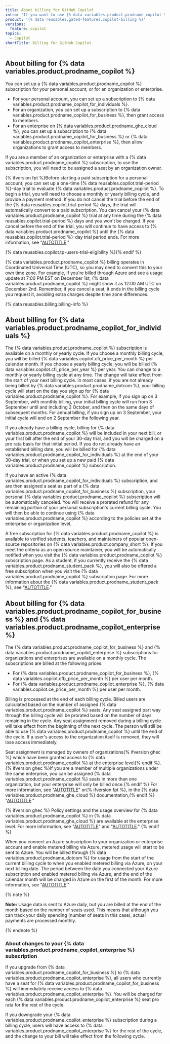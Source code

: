 ```yaml
---
title: About billing for GitHub Copilot
intro: 'If you want to use {% data variables.product.prodname_copilot %}, you either need a subscription for {% data variables.product.prodname_copilot %} in your personal account, or you need to be assigned a seat in a subscription managed by an organization or enterprise.'
product: '{% data reusables.gated-features.copilot-billing %}'
versions:
  feature: copilot
topics:
  - Copilot
shortTitle: Billing for GitHub Copilot
---
```


## About billing for {% data variables.product.prodname_copilot %}

You can set up a {% data variables.product.prodname_copilot %} subscription for your personal account, or for an organization or enterprise.

- For your personal account, you can set up a subscription to {% data variables.product.prodname_copilot_for_individuals %}.
- For an organization, you can set up a subscription to {% data variables.product.prodname_copilot_for_business %}, then grant access to members.
- For an enterprise on {% data variables.product.prodname_ghe_cloud %}, you can set up a subscription to {% data variables.product.prodname_copilot_for_business %} or {% data variables.product.prodname_copilot_enterprise %}, then allow organizations to grant access to members.

If you are a member of an organization or enterprise with a {% data variables.product.prodname_copilot %} subscription, to use the subscription, you will need to be assigned a seat by an organization owner.

{% ifversion fpt %}Before starting a paid subscription for a personal account, you can set up a one-time {% data reusables.copilot.trial-period %}-day trial to evaluate {% data variables.product.prodname_copilot %}. To begin a trial, you will need to choose a monthly or yearly billing cycle, and provide a payment method. If you do not cancel the trial before the end of the {% data reusables.copilot.trial-period %} days, the trial will automatically convert to a paid subscription. You can cancel your {% data variables.product.prodname_copilot %} trial at any time during the {% data reusables.copilot.trial-period %} days and you won't be charged. If you cancel before the end of the trial, you will continue to have access to {% data variables.product.prodname_copilot %} until the {% data reusables.copilot.trial-period %}-day trial period ends. For more information, see "[AUTOTITLE](/billing/managing-billing-for-github-copilot/managing-your-github-copilot-subscription-for-your-personal-account)."

{% data reusables.copilot.tp-users-trial-eligibility %}{% endif %}

{% data variables.product.prodname_copilot %} billing operates in Coordinated Universal Time (UTC), so you may need to convert this to your own time zone. For example, if you're billed through Azure and see a usage update at 7:00 PM EST on December 1st, {% data variables.product.prodname_copilot %} might show it as 12:00 AM UTC on December 2nd. Remember, if you cancel a seat, it ends in the billing cycle you request it, avoiding extra charges despite time zone differences.

{% data reusables.billing.billing-info %}

## About billing for {% data variables.product.prodname_copilot_for_individuals %}

The {% data variables.product.prodname_copilot %} subscription is available on a monthly or yearly cycle. If you choose a monthly billing cycle, you will be billed {% data variables.copilot.cfi_price_per_month %} per calendar month. If you choose a yearly billing cycle, you will be billed {% data variables.copilot.cfi_price_per_year %} per year. You can change to a monthly or yearly billing cycle at any time. The change will take effect from the start of your next billing cycle. In most cases, if you are not already being billed by {% data variables.product.prodname_dotcom %}, your billing cycle will start on the day you sign up for {% data variables.product.prodname_copilot %}. For example, if you sign up on 3 September, with monthly billing, your initial billing cycle will run from 3 September until and including 2 October, and then on the same days of subsequent months. For annual billing, if you sign up on 3 September, your initial cycle will end on 2 September the following year.

If you already have a billing cycle, billing for {% data variables.product.prodname_copilot %} will be included in your next bill, or your first bill after the end of your 30-day trial, and you will be charged on a pro rata basis for that initial period. If you do not already have an established billing date, you will be billed for {% data variables.product.prodname_copilot_for_individuals %} at the end of your 30-day trial, or when you set up a new paid {% data variables.product.prodname_copilot %} subscription.

If you have an active {% data variables.product.prodname_copilot_for_individuals %} subscription, and are then assigned a seat as part of a {% data variables.product.prodname_copilot_for_business %} subscription, your personal {% data variables.product.prodname_copilot %} subscription will be automatically canceled. You will receive a prorated refund for any remaining portion of your personal subscription's current billing cycle. You will then be able to continue using {% data variables.product.prodname_copilot %} according to the policies set at the enterprise or organization level.

A free subscription for {% data variables.product.prodname_copilot %} is available to verified students, teachers, and maintainers of popular open-source repositories on {% data variables.product.company_short %}. If you meet the criteria as an open source maintainer, you will be automatically notified when you visit the {% data variables.product.prodname_copilot %} subscription page. As a student, if you currently receive the {% data variables.product.prodname_student_pack %}, you will also be offered a free subscription when you visit the {% data variables.product.prodname_copilot %} subscription page. For more information about the {% data variables.product.prodname_student_pack %}, see "[AUTOTITLE](/free-pro-team@latest/education/explore-the-benefits-of-teaching-and-learning-with-github-education/github-global-campus-for-students/apply-to-github-global-campus-as-a-student)."

## About billing for {% data variables.product.prodname_copilot_for_business %} and {% data variables.product.prodname_copilot_enterprise %}

The {% data variables.product.prodname_copilot_for_business %} and {% data variables.product.prodname_copilot_enterprise %} subscriptions for organizations and enterprises are available on a monthly cycle. The subscriptions are billed at the following prices:

- For {% data variables.product.prodname_copilot_for_business %}, {% data variables.copilot.cfb_price_per_month %} per user per month.
- For {% data variables.product.prodname_copilot_enterprise %}, {% data variables.copilot.ce_price_per_month %} per user per month.

Billing is processed at the end of each billing cycle. Billed users are calculated based on the number of assigned {% data variables.product.prodname_copilot %} seats. Any seat assigned part way through the billing cycle will be prorated based on the number of days remaining in the cycle. Any seat assignment removed during a billing cycle will take effect from the beginning of the next cycle. The person will still be able to use {% data variables.product.prodname_copilot %} until the end of the cycle. If a user's access to the organization itself is removed, they will lose access immediately.

Seat assignment is managed by owners of organizations{% ifversion ghec %} which have been granted access to {% data variables.product.prodname_copilot %} at the enterprise level{% endif %}. {% ifversion ghec %}If you are a member of multiple organizations under the same enterprise, you can be assigned {% data variables.product.prodname_copilot %} seats in more than one organization, but your enterprise will only be billed once.{% endif %} For more information, see "[AUTOTITLE](/billing/managing-billing-for-github-copilot/managing-your-github-copilot-business-subscription)" or{% ifversion fpt %}, in the {% data variables.product.prodname_ghe_cloud %} documentation,{% endif %} "[AUTOTITLE](/enterprise-cloud@latest/billing/managing-billing-for-github-copilot/managing-your-github-copilot-enterprise-subscription)."

{% ifversion ghec %}
Policy settings and the usage overview for {% data variables.product.prodname_copilot %} in {% data variables.product.prodname_ghe_cloud %} are available at the enterprise level. For more information, see "[AUTOTITLE](/enterprise-cloud@latest/admin/policies/enforcing-policies-for-your-enterprise/enforcing-policies-for-github-copilot-in-your-enterprise)" and "[AUTOTITLE](/enterprise-cloud@latest/billing/managing-billing-for-github-copilot/viewing-your-github-copilot-usage)."
{% endif %}

When you connect an Azure subscription to your organization or enterprise account and enable metered billing via Azure, metered usage will start to be sent to Azure. You will be billed through {% data variables.product.prodname_dotcom %} for usage from the start of the current billing cycle to when you enabled metered billing via Azure, on your next billing date. The period between the date you connected your Azure subscription and enabled metered billing via Azure, and the end of the calendar month will be charged in Azure on the first of the month. For more information, see "[AUTOTITLE](/billing/managing-the-plan-for-your-github-account/connecting-an-azure-subscription)."

{% note %}

**Note:** Usage data is sent to Azure daily, but you are billed at the end of the month based on the number of seats used. This means that although you can track your daily spending (number of seats in this case), actual payments are processed monthly.

{% endnote %}

### About changes to your {% data variables.product.prodname_copilot_enterprise %} subscription

If you upgrade from {% data variables.product.prodname_copilot_for_business %} to {% data variables.product.prodname_copilot_enterprise %}, all users who currently have a seat for {% data variables.product.prodname_copilot_for_business %} will immediately receive access to {% data variables.product.prodname_copilot_enterprise %}. You will be charged for each {% data variables.product.prodname_copilot_enterprise %} seat pro rata for the rest of the cycle.

If you downgrade your {% data variables.product.prodname_copilot_enterprise %} subscription during a billing cycle, users will have access to {% data variables.product.prodname_copilot_enterprise %} for the rest of the cycle, and the change to your bill will take effect from the following cycle.
